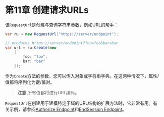 # 第11章 创建请求URLs
该`RequestUrl`是创建与查询字符串参数，例如URL的帮手：

``` C#
var ru = new RequestUrl("https://server/endpoint");

// produces https://server/endpoint?foo=foo&bar=bar
var url = ru.Create(new
    {
        foo: "foo",
        bar: "bar"
    });
```   

作为`Create`方法的参数，您可以传入对象或字符串字典。在这两种情况下，属性/值都将序列化为键/值对。

> **注意**
所有值都将进行URL编码。

`RequestUrl`在创建用于建模特定于域的URL结构的扩展方法时，它非常有用。有关示例，请参阅[Authorize Endpoint](https://github.com/thinksjay/IdentityModel/blob/master/%E7%AC%AC%E4%B8%80%E9%83%A8%E5%88%86%20%E5%8D%8F%E8%AE%AE%E5%AE%A2%E6%88%B7%E7%AB%AF%E5%BA%93/%E7%AC%AC2%E7%AB%A0%20%E6%8E%88%E6%9D%83%E7%AB%AF%E7%82%B9(Authorize%20Endpoint).md)和[EndSession Endpoint]()。